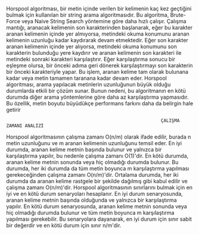 Horspool algoritması, bir metin içinde verilen bir kelimenin kaç kez geçtiğini bulmak için kullanılan bir string arama algoritmasıdır. Bu algoritma, Brute-Force veya Naive String Search yöntemine göre daha hızlı çalışır. Çalışma mantığı, aranacak kelimenin son karakterinden başlanarak, eğer bu karakter aranan kelimenin içinde yer almıyorsa, metindeki okuma konumunu aranan kelimenin uzunluğu kadar kaydırarak devam etmektedir. Eğer son karakter aranan kelimenin içinde yer alıyorsa, metindeki okuma konumunu son karakterin bulunduğu yere kaydırır ve aranan kelimenin son karakteri ile metindeki sonraki karakteri karşılaştırır. Eğer karşılaştırma sonucu bir eşleşme olursa, bir önceki adıma geri dönerek karşılaştırmayı son karakterin bir önceki karakteriyle yapar. Bu işlem, aranan kelime tam olarak bulunana kadar veya metin tamamen taranana kadar devam eder. Horspool algoritması, arama yapılacak metinlerin uzunluğunun büyük olduğu durumlarda etkili bir çözüm sunar. Bunun nedeni, bu algoritmanın en kötü durumda diğer arama yöntemlerine göre daha az karşılaştırma yapmasıdır. Bu özellik, metin boyutu büyüdükçe performans farkını daha da belirgin hale getirir
                                                      
                                                              ÇALIŞMA ZAMANI ANALİZİ

Horspool algoritmasının çalışma zamanı O(n/m) olarak ifade edilir, burada n metin uzunluğunu ve m aranan kelimenin uzunluğunu temsil eder. En iyi durumda, aranan kelime metnin başında bulunur ve yalnızca bir karşılaştırma yapılır, bu nedenle çalışma zamanı O(1)'dir. En kötü durumda, aranan kelime metnin sonunda veya hiç olmadığı durumda bulunur. Bu durumda, her iki durumda da tüm metin boyunca m karşılaştırma yapılması gerekeceğinden çalışma zamanı O(n/m)'dir. Ortalama durumda, her iki durumda da aranan kelime rastgele bir şekilde dağılmış gibi kabul edilir ve çalışma zamanı O(n/m)'dir. Horspool algoritmasının sınırlarını bulmak için en iyi ve en kötü durum senaryoları hesaplanır. En iyi durum senaryosunda, aranan kelime metnin başında olduğunda ve yalnızca bir karşılaştırma yapılır. En kötü durum senaryosunda, aranan kelime metnin sonunda veya hiç olmadığı durumda bulunur ve tüm metin boyunca m karşılaştırma yapılması gerekebilir. Bu senaryolara dayanarak, en iyi durum için sınır sabit bir değerdir ve en kötü durum için sınır n/m'dir.

